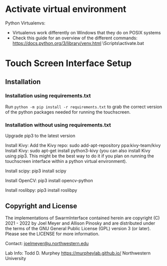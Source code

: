# Activate virtual environment
Python Virtualenvs:
- Virtualenvs work differently on Windows that they do on POSIX systems
- Check this guide for an overview of the different commands: https://docs.python.org/3/library/venv.html
<venv>\Scripts\activate.bat

# Touch Screen Interface Setup
## Installation

### Installation using requirements.txt
Run  `python -m pip install -r requirements.txt` to grab the correct version of the python packages needed for running the touchscreen.

### Installation without using requirements.txt
Upgrade pip3 to the latest version

Install Kivy:
Add the Kivy repo: sudo add-apt-repository ppa:kivy-team/kivy
Install Kivy: sudo apt-get install python3-kivy
(you can also install Kivy using pip3. This might be the best way to do it if you plan on running the touchscreen interface within a python virtual environment).

Install scipy:
pip3 install scipy

Install OpenCV:
pip3 install opencv-python

Install roslibpy:
pip3 install roslibpy

## Copyright and License
The implementations of SwarmInterface contained herein are copyright (C) 2021 - 2022 by Joel Meyer and Allison Pinosky and are distributed under the terms of the GNU General Public License (GPL) version 3 (or later). Please see the LICENSE for more information.

Contact: joelmeyer@u.northwestern.edu

Lab Info: Todd D. Murphey https://murpheylab.github.io/ Northwestern University
